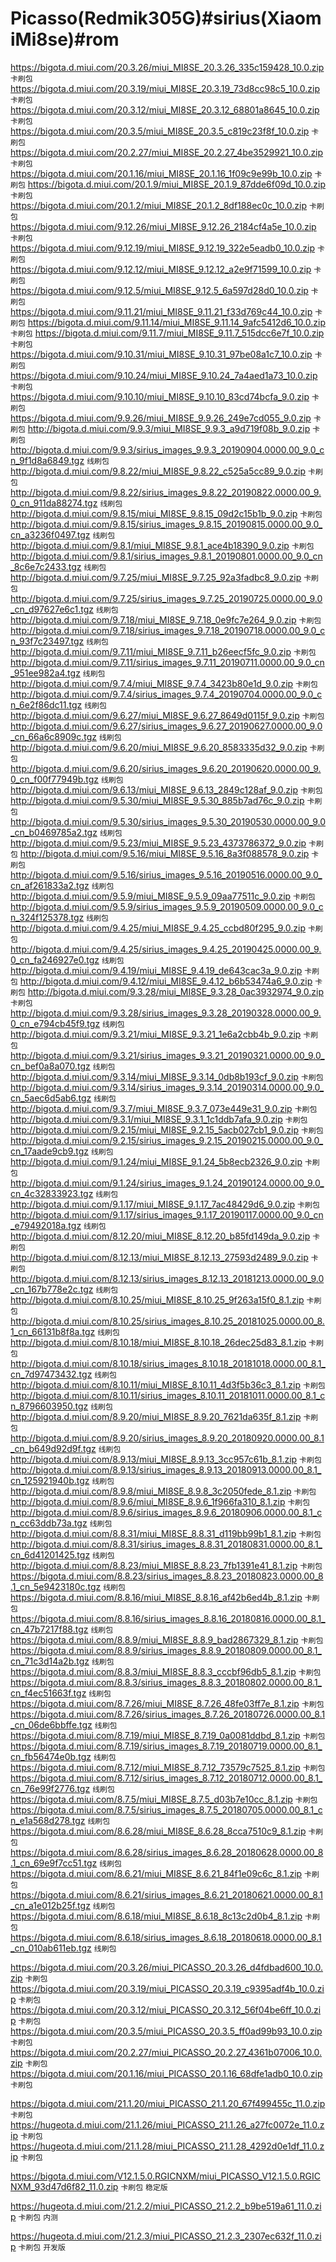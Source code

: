 # Picasso(Redmik305G)#sirius(XiaomiMi8se)#rom

  https://bigota.d.miui.com/20.3.26/miui_MI8SE_20.3.26_335c159428_10.0.zip `卡刷包` 
  https://bigota.d.miui.com/20.3.19/miui_MI8SE_20.3.19_73d8cc98c5_10.0.zip `卡刷包` 
  https://bigota.d.miui.com/20.3.12/miui_MI8SE_20.3.12_68801a8645_10.0.zip `卡刷包` 
  https://bigota.d.miui.com/20.3.5/miui_MI8SE_20.3.5_c819c23f8f_10.0.zip `卡刷包` 
  https://bigota.d.miui.com/20.2.27/miui_MI8SE_20.2.27_4be3529921_10.0.zip `卡刷包` 
  https://bigota.d.miui.com/20.1.16/miui_MI8SE_20.1.16_1f09c9e99b_10.0.zip `卡刷包` 
  https://bigota.d.miui.com/20.1.9/miui_MI8SE_20.1.9_87dde6f09d_10.0.zip `卡刷包` 
  https://bigota.d.miui.com/20.1.2/miui_MI8SE_20.1.2_8df188ec0c_10.0.zip `卡刷包` 
  https://bigota.d.miui.com/9.12.26/miui_MI8SE_9.12.26_2184cf4a5e_10.0.zip `卡刷包` 
  https://bigota.d.miui.com/9.12.19/miui_MI8SE_9.12.19_322e5eadb0_10.0.zip `卡刷包` 
  https://bigota.d.miui.com/9.12.12/miui_MI8SE_9.12.12_a2e9f71599_10.0.zip `卡刷包` 
  https://bigota.d.miui.com/9.12.5/miui_MI8SE_9.12.5_6a597d28d0_10.0.zip `卡刷包` 
  https://bigota.d.miui.com/9.11.21/miui_MI8SE_9.11.21_f33d769c44_10.0.zip `卡刷包` 
  https://bigota.d.miui.com/9.11.14/miui_MI8SE_9.11.14_9afc5412d6_10.0.zip `卡刷包` 
  https://bigota.d.miui.com/9.11.7/miui_MI8SE_9.11.7_515dcc6e7f_10.0.zip `卡刷包` 
  https://bigota.d.miui.com/9.10.31/miui_MI8SE_9.10.31_97be08a1c7_10.0.zip `卡刷包` 
  https://bigota.d.miui.com/9.10.24/miui_MI8SE_9.10.24_7a4aed1a73_10.0.zip `卡刷包` 
  https://bigota.d.miui.com/9.10.10/miui_MI8SE_9.10.10_83cd74bcfa_9.0.zip `卡刷包` 
  https://bigota.d.miui.com/9.9.26/miui_MI8SE_9.9.26_249e7cd055_9.0.zip `卡刷包` 
  http://bigota.d.miui.com/9.9.3/miui_MI8SE_9.9.3_a9d719f08b_9.0.zip `卡刷包` 
  http://bigota.d.miui.com/9.9.3/sirius_images_9.9.3_20190904.0000.00_9.0_cn_9f1d8a6849.tgz `线刷包` 
  http://bigota.d.miui.com/9.8.22/miui_MI8SE_9.8.22_c525a5cc89_9.0.zip `卡刷包` 
  http://bigota.d.miui.com/9.8.22/sirius_images_9.8.22_20190822.0000.00_9.0_cn_911da88274.tgz `线刷包` 
  http://bigota.d.miui.com/9.8.15/miui_MI8SE_9.8.15_09d2c15b1b_9.0.zip `卡刷包` 
  http://bigota.d.miui.com/9.8.15/sirius_images_9.8.15_20190815.0000.00_9.0_cn_a3236f0497.tgz `线刷包` 
  http://bigota.d.miui.com/9.8.1/miui_MI8SE_9.8.1_ace4b18390_9.0.zip `卡刷包` 
  http://bigota.d.miui.com/9.8.1/sirius_images_9.8.1_20190801.0000.00_9.0_cn_8c6e7c2433.tgz `线刷包` 
  http://bigota.d.miui.com/9.7.25/miui_MI8SE_9.7.25_92a3fadbc8_9.0.zip `卡刷包` 
  http://bigota.d.miui.com/9.7.25/sirius_images_9.7.25_20190725.0000.00_9.0_cn_d97627e6c1.tgz `线刷包` 
  http://bigota.d.miui.com/9.7.18/miui_MI8SE_9.7.18_0e9fc7e264_9.0.zip `卡刷包` 
  http://bigota.d.miui.com/9.7.18/sirius_images_9.7.18_20190718.0000.00_9.0_cn_93f7c23497.tgz `线刷包` 
  http://bigota.d.miui.com/9.7.11/miui_MI8SE_9.7.11_b26eecf5fc_9.0.zip `卡刷包` 
  http://bigota.d.miui.com/9.7.11/sirius_images_9.7.11_20190711.0000.00_9.0_cn_951ee982a4.tgz `线刷包` 
  http://bigota.d.miui.com/9.7.4/miui_MI8SE_9.7.4_3423b80e1d_9.0.zip `卡刷包` 
  http://bigota.d.miui.com/9.7.4/sirius_images_9.7.4_20190704.0000.00_9.0_cn_6e2f86dc11.tgz `线刷包` 
  http://bigota.d.miui.com/9.6.27/miui_MI8SE_9.6.27_8649d0115f_9.0.zip `卡刷包` 
  http://bigota.d.miui.com/9.6.27/sirius_images_9.6.27_20190627.0000.00_9.0_cn_66a6c8909c.tgz `线刷包` 
  http://bigota.d.miui.com/9.6.20/miui_MI8SE_9.6.20_8583335d32_9.0.zip `卡刷包` 
  http://bigota.d.miui.com/9.6.20/sirius_images_9.6.20_20190620.0000.00_9.0_cn_f00f77949b.tgz `线刷包` 
  http://bigota.d.miui.com/9.6.13/miui_MI8SE_9.6.13_2849c128af_9.0.zip `卡刷包` 
  http://bigota.d.miui.com/9.5.30/miui_MI8SE_9.5.30_885b7ad76c_9.0.zip `卡刷包` 
  http://bigota.d.miui.com/9.5.30/sirius_images_9.5.30_20190530.0000.00_9.0_cn_b0469785a2.tgz `线刷包` 
  http://bigota.d.miui.com/9.5.23/miui_MI8SE_9.5.23_4373786372_9.0.zip `卡刷包` 
  http://bigota.d.miui.com/9.5.16/miui_MI8SE_9.5.16_8a3f088578_9.0.zip `卡刷包` 
  http://bigota.d.miui.com/9.5.16/sirius_images_9.5.16_20190516.0000.00_9.0_cn_af261833a2.tgz `线刷包` 
  http://bigota.d.miui.com/9.5.9/miui_MI8SE_9.5.9_09aa77511c_9.0.zip `卡刷包` 
  http://bigota.d.miui.com/9.5.9/sirius_images_9.5.9_20190509.0000.00_9.0_cn_324f125378.tgz `线刷包` 
  http://bigota.d.miui.com/9.4.25/miui_MI8SE_9.4.25_ccbd80f295_9.0.zip `卡刷包` 
  http://bigota.d.miui.com/9.4.25/sirius_images_9.4.25_20190425.0000.00_9.0_cn_fa246927e0.tgz `线刷包` 
  http://bigota.d.miui.com/9.4.19/miui_MI8SE_9.4.19_de643cac3a_9.0.zip `卡刷包` 
  http://bigota.d.miui.com/9.4.12/miui_MI8SE_9.4.12_b6b53474a6_9.0.zip `卡刷包` 
  http://bigota.d.miui.com/9.3.28/miui_MI8SE_9.3.28_0ac3932974_9.0.zip `卡刷包` 
  http://bigota.d.miui.com/9.3.28/sirius_images_9.3.28_20190328.0000.00_9.0_cn_e794cb45f9.tgz `线刷包` 
  http://bigota.d.miui.com/9.3.21/miui_MI8SE_9.3.21_1e6a2cbb4b_9.0.zip `卡刷包` 
  http://bigota.d.miui.com/9.3.21/sirius_images_9.3.21_20190321.0000.00_9.0_cn_bef0a8a070.tgz `线刷包` 
  http://bigota.d.miui.com/9.3.14/miui_MI8SE_9.3.14_0db8b193cf_9.0.zip `卡刷包` 
  http://bigota.d.miui.com/9.3.14/sirius_images_9.3.14_20190314.0000.00_9.0_cn_5aec6d5ab6.tgz `线刷包` 
  http://bigota.d.miui.com/9.3.7/miui_MI8SE_9.3.7_073e449e31_9.0.zip `卡刷包` 
  http://bigota.d.miui.com/9.3.1/miui_MI8SE_9.3.1_1c1ddb7afa_9.0.zip `卡刷包` 
  http://bigota.d.miui.com/9.2.15/miui_MI8SE_9.2.15_5acb027cb1_9.0.zip `卡刷包` 
  http://bigota.d.miui.com/9.2.15/sirius_images_9.2.15_20190215.0000.00_9.0_cn_17aade9cb9.tgz `线刷包` 
  http://bigota.d.miui.com/9.1.24/miui_MI8SE_9.1.24_5b8ecb2326_9.0.zip `卡刷包` 
  http://bigota.d.miui.com/9.1.24/sirius_images_9.1.24_20190124.0000.00_9.0_cn_4c32833923.tgz `线刷包` 
  http://bigota.d.miui.com/9.1.17/miui_MI8SE_9.1.17_7ac48429d6_9.0.zip `卡刷包` 
  http://bigota.d.miui.com/9.1.17/sirius_images_9.1.17_20190117.0000.00_9.0_cn_e79492018a.tgz `线刷包` 
  http://bigota.d.miui.com/8.12.20/miui_MI8SE_8.12.20_b85fd149da_9.0.zip `卡刷包` 
  http://bigota.d.miui.com/8.12.13/miui_MI8SE_8.12.13_27593d2489_9.0.zip `卡刷包` 
  http://bigota.d.miui.com/8.12.13/sirius_images_8.12.13_20181213.0000.00_9.0_cn_167b778e2c.tgz `线刷包` 
  http://bigota.d.miui.com/8.10.25/miui_MI8SE_8.10.25_9f263a15f0_8.1.zip `卡刷包` 
  http://bigota.d.miui.com/8.10.25/sirius_images_8.10.25_20181025.0000.00_8.1_cn_66131b8f8a.tgz `线刷包` 
  http://bigota.d.miui.com/8.10.18/miui_MI8SE_8.10.18_26dec25d83_8.1.zip `卡刷包` 
  http://bigota.d.miui.com/8.10.18/sirius_images_8.10.18_20181018.0000.00_8.1_cn_7d97473432.tgz `线刷包` 
  http://bigota.d.miui.com/8.10.11/miui_MI8SE_8.10.11_4d3f5b36c3_8.1.zip `卡刷包` 
  http://bigota.d.miui.com/8.10.11/sirius_images_8.10.11_20181011.0000.00_8.1_cn_8796603950.tgz `线刷包` 
  http://bigota.d.miui.com/8.9.20/miui_MI8SE_8.9.20_7621da635f_8.1.zip `卡刷包` 
  http://bigota.d.miui.com/8.9.20/sirius_images_8.9.20_20180920.0000.00_8.1_cn_b649d92d9f.tgz `线刷包` 
  http://bigota.d.miui.com/8.9.13/miui_MI8SE_8.9.13_3cc957c61b_8.1.zip `卡刷包` 
  http://bigota.d.miui.com/8.9.13/sirius_images_8.9.13_20180913.0000.00_8.1_cn_125921940b.tgz `线刷包` 
  http://bigota.d.miui.com/8.9.8/miui_MI8SE_8.9.8_3c2050fede_8.1.zip `卡刷包` 
  http://bigota.d.miui.com/8.9.6/miui_MI8SE_8.9.6_1f966fa310_8.1.zip `卡刷包` 
  http://bigota.d.miui.com/8.9.6/sirius_images_8.9.6_20180906.0000.00_8.1_cn_cc63ddb73a.tgz `线刷包` 
  http://bigota.d.miui.com/8.8.31/miui_MI8SE_8.8.31_d119bb99b1_8.1.zip `卡刷包` 
  http://bigota.d.miui.com/8.8.31/sirius_images_8.8.31_20180831.0000.00_8.1_cn_6d41201425.tgz `线刷包` 
  http://bigota.d.miui.com/8.8.23/miui_MI8SE_8.8.23_7fb1391e41_8.1.zip `卡刷包` 
 https://bigota.d.miui.com/8.8.23/sirius_images_8.8.23_20180823.0000.00_8.1_cn_5e9423180c.tgz `线刷包` 
 https://bigota.d.miui.com/8.8.16/miui_MI8SE_8.8.16_af42b6ed4b_8.1.zip `卡刷包` 
 https://bigota.d.miui.com/8.8.16/sirius_images_8.8.16_20180816.0000.00_8.1_cn_47b7217f88.tgz `线刷包` 
 https://bigota.d.miui.com/8.8.9/miui_MI8SE_8.8.9_bad2867329_8.1.zip `卡刷包` 
 https://bigota.d.miui.com/8.8.9/sirius_images_8.8.9_20180809.0000.00_8.1_cn_71c3d14a2b.tgz `线刷包` 
 https://bigota.d.miui.com/8.8.3/miui_MI8SE_8.8.3_cccbf96db5_8.1.zip `卡刷包` 
 https://bigota.d.miui.com/8.8.3/sirius_images_8.8.3_20180802.0000.00_8.1_cn_f4ec51663f.tgz `线刷包` 
 https://bigota.d.miui.com/8.7.26/miui_MI8SE_8.7.26_48fe03ff7e_8.1.zip `卡刷包` 
 https://bigota.d.miui.com/8.7.26/sirius_images_8.7.26_20180726.0000.00_8.1_cn_06de6bbffe.tgz `线刷包` 
 https://bigota.d.miui.com/8.7.19/miui_MI8SE_8.7.19_0a0081ddbd_8.1.zip `卡刷包` 
 https://bigota.d.miui.com/8.7.19/sirius_images_8.7.19_20180719.0000.00_8.1_cn_fb56474e0b.tgz `线刷包` 
 https://bigota.d.miui.com/8.7.12/miui_MI8SE_8.7.12_73579c7525_8.1.zip `卡刷包` 
 https://bigota.d.miui.com/8.7.12/sirius_images_8.7.12_20180712.0000.00_8.1_cn_76e99f2776.tgz `线刷包` 
 https://bigota.d.miui.com/8.7.5/miui_MI8SE_8.7.5_d03b7e10cc_8.1.zip `卡刷包` 
 https://bigota.d.miui.com/8.7.5/sirius_images_8.7.5_20180705.0000.00_8.1_cn_e1a568d278.tgz `线刷包` 
 https://bigota.d.miui.com/8.6.28/miui_MI8SE_8.6.28_8cca7510c9_8.1.zip `卡刷包` 
 https://bigota.d.miui.com/8.6.28/sirius_images_8.6.28_20180628.0000.00_8.1_cn_69e9f7cc51.tgz `线刷包` 
 https://bigota.d.miui.com/8.6.21/miui_MI8SE_8.6.21_84f1e09c6c_8.1.zip `卡刷包` 
 https://bigota.d.miui.com/8.6.21/sirius_images_8.6.21_20180621.0000.00_8.1_cn_a1e012b25f.tgz `线刷包` 
 https://bigota.d.miui.com/8.6.18/miui_MI8SE_8.6.18_8c13c2d0b4_8.1.zip `卡刷包` 
 https://bigota.d.miui.com/8.6.18/sirius_images_8.6.18_20180618.0000.00_8.1_cn_010ab611eb.tgz `线刷包` 



  https://bigota.d.miui.com/20.3.26/miui_PICASSO_20.3.26_d4fdbad600_10.0.zip `卡刷包` 
  https://bigota.d.miui.com/20.3.19/miui_PICASSO_20.3.19_c9395adf4b_10.0.zip `卡刷包` 
  https://bigota.d.miui.com/20.3.12/miui_PICASSO_20.3.12_56f04be6ff_10.0.zip `卡刷包` 
  https://bigota.d.miui.com/20.3.5/miui_PICASSO_20.3.5_ff0ad99b93_10.0.zip `卡刷包` 
  https://bigota.d.miui.com/20.2.27/miui_PICASSO_20.2.27_4361b07006_10.0.zip `卡刷包` 
  https://bigota.d.miui.com/20.1.16/miui_PICASSO_20.1.16_68dfe1adb0_10.0.zip `卡刷包` 
  
https://bigota.d.miui.com/21.1.20/miui_PICASSO_21.1.20_67f499455c_11.0.zip `卡刷包` 
https://hugeota.d.miui.com/21.1.26/miui_PICASSO_21.1.26_a27fc0072e_11.0.zip `卡刷包` 
https://hugeota.d.miui.com/21.1.28/miui_PICASSO_21.1.28_4292d0e1df_11.0.zip `卡刷包` 

https://bigota.d.miui.com/V12.1.5.0.RGICNXM/miui_PICASSO_V12.1.5.0.RGICNXM_93d47d6f82_11.0.zip `卡刷包`  `稳定版`

https://hugeota.d.miui.com/21.2.2/miui_PICASSO_21.2.2_b9be519a61_11.0.zip `卡刷包`  `内测`

https://hugeota.d.miui.com/21.2.3/miui_PICASSO_21.2.3_2307ec632f_11.0.zip `卡刷包`  `开发版`




